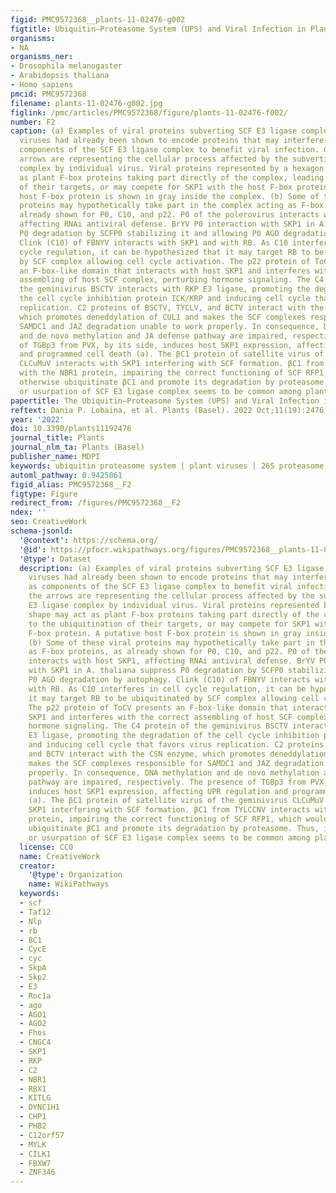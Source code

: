 ```yaml
---
figid: PMC9572368__plants-11-02476-g002
figtitle: Ubiquitin–Proteasome System (UPS) and Viral Infection in Plants
organisms:
- NA
organisms_ner:
- Drosophila melanogaster
- Arabidopsis thaliana
- Homo sapiens
pmcid: PMC9572368
filename: plants-11-02476-g002.jpg
figlink: /pmc/articles/PMC9572368/figure/plants-11-02476-f002/
number: F2
caption: (a) Examples of viral proteins subverting SCF E3 ligase complex. Several
  viruses had already been shown to encode proteins that may interfere or plays as
  components of the SCF E3 ligase complex to benefit viral infection. Color of the
  arrows are representing the cellular process affected by the subverting of E3 ligase
  complex by individual virus. Viral proteins represented by a hexagon shape may act
  as plant F-box proteins taking part directly of the complex, leading to the ubiquitination
  of their targets, or may compete for SKP1 with the host F-box protein. A putative
  host F-box protein is shown in gray inside the complex. (b) Some of these viral
  proteins may hypothetically take part in the complex acting as F-box proteins, as
  already shown for P0, C10, and p22. P0 of the polerovirus interacts with host SKP1,
  affecting RNAi antiviral defense. BrYV P0 interaction with SKP1 in A. thaliana suppress
  P0 degradation by SCFP0 stabilizing it and allowing P0 AGO degradation by autophagy.
  Clink (C10) of FBNYV interacts with SKP1 and with RB. As C10 interferes in cell
  cycle regulation, it can be hypothesized that it may target RB to be ubiquitinated
  by SCF complex allowing cell cycle activation. The p22 protein of ToCV presents
  an F-box-like domain that interacts with host SKP1 and interferes with the correct
  assembling of host SCF complex, perturbing hormone signaling. The C4 protein of
  the geminivirus BSCTV interacts with RKP E3 ligase, promoting the degradation of
  the cell cycle inhibition protein ICK/KRP and inducing cell cycle that favors virus
  replication. C2 proteins of BSCTV, TYCLV, and BCTV interact with the CSN enzyme,
  which promotes deneddylation of CUL1 and makes the SCF complexes responsible for
  SAMDC1 and JAZ degradation unable to work properly. In consequence, DNA methylation
  and de novo methylation and JA defense pathway are impaired, respectively. The presence
  of TGBp3 from PVX, by its side, induces host SKP1 expression, affecting UPR regulation
  and programmed cell death (a). The βC1 protein of satellite virus of the geminivirus
  CLCuMuV interacts with SKP1 interfering with SCF formation. βC1 from TYLCCNV interacts
  with the NBR1 protein, impairing the correct functioning of SCF RFP1, which would
  otherwise ubiquitinate βC1 and promote its degradation by proteasome. Thus, interference
  or usurpation of SCF E3 ligase complex seems to be common among plant viruses.
papertitle: The Ubiquitin–Proteasome System (UPS) and Viral Infection in Plants.
reftext: Dania P. Lobaina, et al. Plants (Basel). 2022 Oct;11(19):2476.
year: '2022'
doi: 10.3390/plants11192476
journal_title: Plants
journal_nlm_ta: Plants (Basel)
publisher_name: MDPI
keywords: ubiquitin proteasome system | plant viruses | 26S proteasome
automl_pathway: 0.9425061
figid_alias: PMC9572368__F2
figtype: Figure
redirect_from: /figures/PMC9572368__F2
ndex: ''
seo: CreativeWork
schema-jsonld:
  '@context': https://schema.org/
  '@id': https://pfocr.wikipathways.org/figures/PMC9572368__plants-11-02476-g002.html
  '@type': Dataset
  description: (a) Examples of viral proteins subverting SCF E3 ligase complex. Several
    viruses had already been shown to encode proteins that may interfere or plays
    as components of the SCF E3 ligase complex to benefit viral infection. Color of
    the arrows are representing the cellular process affected by the subverting of
    E3 ligase complex by individual virus. Viral proteins represented by a hexagon
    shape may act as plant F-box proteins taking part directly of the complex, leading
    to the ubiquitination of their targets, or may compete for SKP1 with the host
    F-box protein. A putative host F-box protein is shown in gray inside the complex.
    (b) Some of these viral proteins may hypothetically take part in the complex acting
    as F-box proteins, as already shown for P0, C10, and p22. P0 of the polerovirus
    interacts with host SKP1, affecting RNAi antiviral defense. BrYV P0 interaction
    with SKP1 in A. thaliana suppress P0 degradation by SCFP0 stabilizing it and allowing
    P0 AGO degradation by autophagy. Clink (C10) of FBNYV interacts with SKP1 and
    with RB. As C10 interferes in cell cycle regulation, it can be hypothesized that
    it may target RB to be ubiquitinated by SCF complex allowing cell cycle activation.
    The p22 protein of ToCV presents an F-box-like domain that interacts with host
    SKP1 and interferes with the correct assembling of host SCF complex, perturbing
    hormone signaling. The C4 protein of the geminivirus BSCTV interacts with RKP
    E3 ligase, promoting the degradation of the cell cycle inhibition protein ICK/KRP
    and inducing cell cycle that favors virus replication. C2 proteins of BSCTV, TYCLV,
    and BCTV interact with the CSN enzyme, which promotes deneddylation of CUL1 and
    makes the SCF complexes responsible for SAMDC1 and JAZ degradation unable to work
    properly. In consequence, DNA methylation and de novo methylation and JA defense
    pathway are impaired, respectively. The presence of TGBp3 from PVX, by its side,
    induces host SKP1 expression, affecting UPR regulation and programmed cell death
    (a). The βC1 protein of satellite virus of the geminivirus CLCuMuV interacts with
    SKP1 interfering with SCF formation. βC1 from TYLCCNV interacts with the NBR1
    protein, impairing the correct functioning of SCF RFP1, which would otherwise
    ubiquitinate βC1 and promote its degradation by proteasome. Thus, interference
    or usurpation of SCF E3 ligase complex seems to be common among plant viruses.
  license: CC0
  name: CreativeWork
  creator:
    '@type': Organization
    name: WikiPathways
  keywords:
  - scf
  - Taf12
  - Nlp
  - rb
  - BC1
  - CycE
  - cyc
  - SkpA
  - Skp2
  - E3
  - Roc1a
  - ago
  - AGO1
  - AGO2
  - Fhos
  - CNGC4
  - SKP1
  - RKP
  - C2
  - NBR1
  - RBX1
  - KITLG
  - DYNC1H1
  - CHP1
  - PHB2
  - C12orf57
  - MYLK
  - CILK1
  - FBXW7
  - ZNF346
---
```


